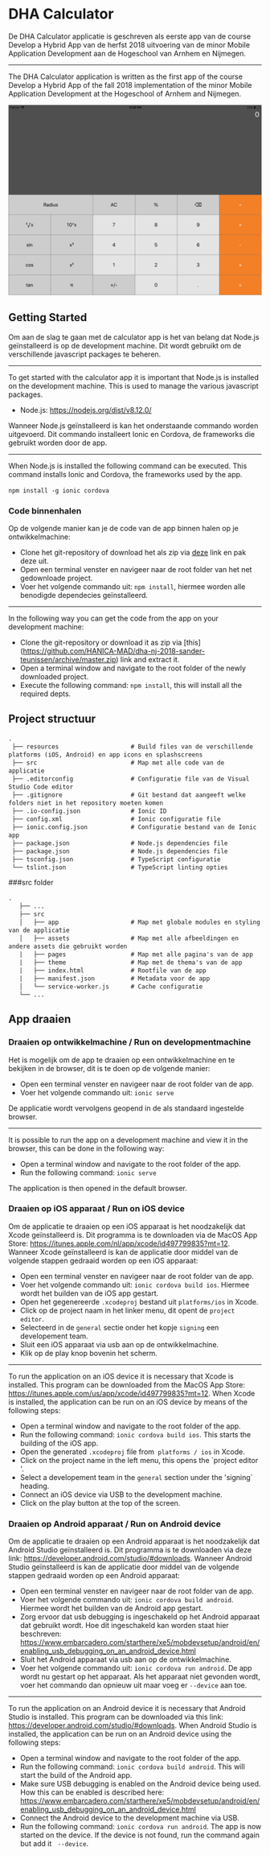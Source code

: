 # DHA Calculator

De DHA Calculator applicatie is geschreven als eerste app van de course Develop a Hybrid App van de herfst 2018 uitvoering van de minor Mobile Application Development aan de Hogeschool van Arnhem en Nijmegen.

-----

The DHA Calculator application is written as the first app of the course Develop a Hybrid App of the fall 2018 implementation of the minor Mobile Application Development at the Hogeschool of Arnhem and Nijmegen.

![Calculator on iPad](./assets/ipad-app-screen.png)



## Getting Started

Om aan de slag te gaan met de calculator app is het van belang dat Node.js geïnstalleerd is op de development machine. Dit wordt gebruikt om de verschillende javascript packages te beheren.

-----

To get started with the calculator app it is important that Node.js is installed on the development machine. This is used to manage the various javascript packages.

- Node.js: https://nodejs.org/dist/v8.12.0/

Wanneer Node.js geïnstalleerd is kan het onderstaande commando worden uitgevoerd. Dit commando installeert Ionic en Cordova, de frameworks die gebruikt worden door de app.

-----

When Node.js is installed the following command can be executed. This command installs Ionic and Cordova, the frameworks used by the app.

`npm install -g ionic cordova`

### Code binnenhalen

Op de volgende manier kan je de code van de app binnen halen op je ontwikkelmachine:

- Clone het git-repository of download het als zip via [deze](https://github.com/HANICA-MAD/dha-nj-2018-sander-teunissen/archive/master.zip) link en pak deze uit.
- Open een terminal venster en navigeer naar de root folder van het net gedownloade project.
- Voer het volgende commando uit: `npm install`, hiermee worden alle benodigde dependecies geïnstalleerd.

-----

In the following way you can get the code from the app on your development machine:

- Clone the git-repository or download it as zip via [this] (https://github.com/HANICA-MAD/dha-nj-2018-sander-teunissen/archive/master.zip) link and extract it.
- Open a terminal window and navigate to the root folder of the newly downloaded project.
- Execute the following command: `npm install`, this will install all the required depts.


## Project structuur

```
.
 ├── resources                    # Build files van de verschillende platforms (iOS, Android) en app icons en splashscreens
 ├── src                          # Map met alle code van de applicatie
 ├── .editorconfig                # Configuratie file van de Visual Studio Code editor
 ├── .gitignore                   # Git bestand dat aangeeft welke folders niet in het repository moeten komen
 ├── .io-config.json              # Ionic ID
 ├── config.xml                   # Ionic configuratie file
 ├── ionic.config.json            # Configuratie bestand van de Ionic app
 ├── package.json                 # Node.js dependencies file
 ├── package.json                 # Node.js dependencies file
 ├── tsconfig.json                # TypeScript configuratie
 └── tslint.json                  # TypeScript linting opties
```

###src folder

```
.
   ├── ...
   ├── src                       
   │   ├── app                    # Map met globale modules en styling van de applicatie
   │   ├── assets                 # Map met alle afbeeldingen en andere assets die gebruikt worden
   |   ├── pages                  # Map met alle pagina's van de app
   |   ├── theme                  # Map met de thema's van de app
   |   ├── index.html             # Rootfile van de app
   |   ├── manifest.json          # Metadata voor de app
   │   └── service-worker.js      # Cache configuratie
   └── ...
```



## App draaien

### Draaien op ontwikkelmachine / Run on developmentmachine

Het is mogelijk om de app te draaien op een ontwikkelmachine en te bekijken in de browser, dit is te doen op de volgende manier:

- Open een terminal venster en navigeer naar de root folder van de app.
- Voer het volgende commando uit: `ionic serve`

De applicatie wordt vervolgens geopend in de als standaard ingestelde browser.

-----

It is possible to run the app on a development machine and view it in the browser, this can be done in the following way:

- Open a terminal window and navigate to the root folder of the app.
- Run the following command: `ionic serve`

The application is then opened in the default browser.

### Draaien op iOS apparaat / Run on iOS device

Om de applicatie te draaien op een iOS apparaat is het noodzakelijk dat Xcode geïnstalleerd is. Dit programma is te downloaden via de MacOS App Store: https://itunes.apple.com/nl/app/xcode/id497799835?mt=12. Wanneer Xcode geïnstalleerd is kan de applicatie door middel van de volgende stappen gedraaid worden op een iOS apparaat:

- Open een terminal venster en navigeer naar de root folder van de app.
- Voer het volgende commando uit: `ionic cordova build ios`. Hiermee wordt het builden van de iOS app gestart.
- Open het gegenereerde `.xcodeproj` bestand uit `platforms/ios` in Xcode.
- Click op de project naam in het linker menu, dit opent de `project editor`. 
- Selecteerd in de `general` sectie onder het kopje `signing` een developement team.
- Sluit een iOS apparaat via usb aan op de ontwikkelmachine.
- Klik op de play knop bovenin het scherm.

-----

To run the application on an iOS device it is necessary that Xcode is installed. This program can be downloaded from the MacOS App Store: https://itunes.apple.com/us/app/xcode/id497799835?mt=12. When Xcode is installed, the application can be run on an iOS device by means of the following steps:

- Open a terminal window and navigate to the root folder of the app.
- Run the following command: `ionic cordova build ios`. This starts the building of the iOS app.
- Open the generated `.xcodeproj` file from` platforms / ios` in Xcode.
- Click on the project name in the left menu, this opens the `project editor '.
- Select a developement team in the `general` section under the 'signing` heading.
- Connect an iOS device via USB to the development machine.
- Click on the play button at the top of the screen.

### Draaien op Android apparaat / Run on Android device

Om de applicatie te draaien op een Android apparaat is het noodzakelijk dat Android Studio geïnstalleerd is. Dit programma is te downloaden via deze link: https://developer.android.com/studio/#downloads. Wanneer Android Studio geïnstalleerd is kan de applicatie door middel van de volgende stappen gedraaid worden op een Android apparaat:

- Open een terminal venster en navigeer naar de root folder van de app.
- Voer het volgende commando uit: `ionic cordova build android`. Hiermee wordt het builden van de Android app gestart.
- Zorg ervoor dat usb debugging is ingeschakeld op het Android apparaat dat gebruikt wordt. Hoe dit ingeschakeld kan worden staat hier beschreven: https://www.embarcadero.com/starthere/xe5/mobdevsetup/android/en/enabling_usb_debugging_on_an_android_device.html
- Sluit het Android apparaat via usb aan op de ontwikkelmachine.
- Voer het volgende commando uit: `ionic cordova run android`. De app wordt nu gestart op het apparaat. Als het apparaat niet gevonden wordt, voer het commando dan opnieuw uit maar voeg er
  `--device` aan toe.

-----

To run the application on an Android device it is necessary that Android Studio is installed. This program can be downloaded via this link: https://developer.android.com/studio/#downloads. When Android Studio is installed, the application can be run on an Android device using the following steps:

- Open a terminal window and navigate to the root folder of the app.
- Run the following command: `ionic cordova build android`. This will start the build of the Android app.
- Make sure USB debugging is enabled on the Android device being used. How this can be enabled is described here: https://www.embarcadero.com/starthere/xe5/mobdevsetup/android/en/enabling_usb_debugging_on_an_android_device.html
- Connect the Android device to the development machine via USB.
- Run the following command: `ionic cordova run android`. The app is now started on the device. If the device is not found, run the command again but add it
  `--device`.
